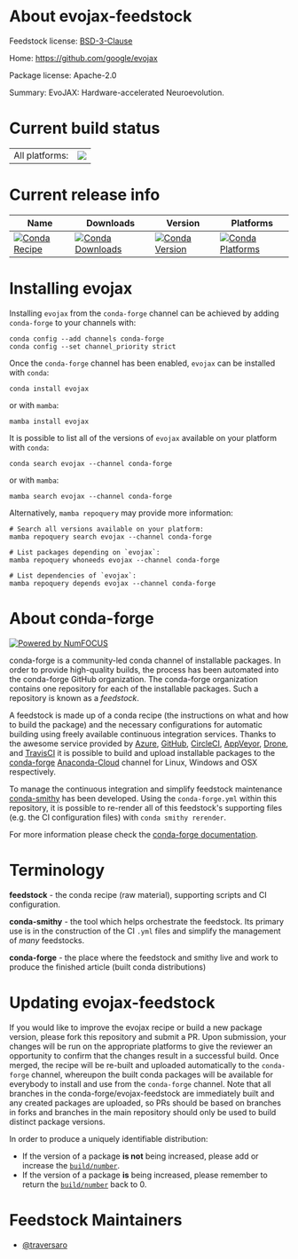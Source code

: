About evojax-feedstock
======================

Feedstock license: [BSD-3-Clause](https://github.com/conda-forge/evojax-feedstock/blob/main/LICENSE.txt)

Home: https://github.com/google/evojax

Package license: Apache-2.0

Summary: EvoJAX: Hardware-accelerated Neuroevolution.

Current build status
====================


<table><tr><td>All platforms:</td>
    <td>
      <a href="https://dev.azure.com/conda-forge/feedstock-builds/_build/latest?definitionId=15442&branchName=main">
        <img src="https://dev.azure.com/conda-forge/feedstock-builds/_apis/build/status/evojax-feedstock?branchName=main">
      </a>
    </td>
  </tr>
</table>

Current release info
====================

| Name | Downloads | Version | Platforms |
| --- | --- | --- | --- |
| [![Conda Recipe](https://img.shields.io/badge/recipe-evojax-green.svg)](https://anaconda.org/conda-forge/evojax) | [![Conda Downloads](https://img.shields.io/conda/dn/conda-forge/evojax.svg)](https://anaconda.org/conda-forge/evojax) | [![Conda Version](https://img.shields.io/conda/vn/conda-forge/evojax.svg)](https://anaconda.org/conda-forge/evojax) | [![Conda Platforms](https://img.shields.io/conda/pn/conda-forge/evojax.svg)](https://anaconda.org/conda-forge/evojax) |

Installing evojax
=================

Installing `evojax` from the `conda-forge` channel can be achieved by adding `conda-forge` to your channels with:

```
conda config --add channels conda-forge
conda config --set channel_priority strict
```

Once the `conda-forge` channel has been enabled, `evojax` can be installed with `conda`:

```
conda install evojax
```

or with `mamba`:

```
mamba install evojax
```

It is possible to list all of the versions of `evojax` available on your platform with `conda`:

```
conda search evojax --channel conda-forge
```

or with `mamba`:

```
mamba search evojax --channel conda-forge
```

Alternatively, `mamba repoquery` may provide more information:

```
# Search all versions available on your platform:
mamba repoquery search evojax --channel conda-forge

# List packages depending on `evojax`:
mamba repoquery whoneeds evojax --channel conda-forge

# List dependencies of `evojax`:
mamba repoquery depends evojax --channel conda-forge
```


About conda-forge
=================

[![Powered by
NumFOCUS](https://img.shields.io/badge/powered%20by-NumFOCUS-orange.svg?style=flat&colorA=E1523D&colorB=007D8A)](https://numfocus.org)

conda-forge is a community-led conda channel of installable packages.
In order to provide high-quality builds, the process has been automated into the
conda-forge GitHub organization. The conda-forge organization contains one repository
for each of the installable packages. Such a repository is known as a *feedstock*.

A feedstock is made up of a conda recipe (the instructions on what and how to build
the package) and the necessary configurations for automatic building using freely
available continuous integration services. Thanks to the awesome service provided by
[Azure](https://azure.microsoft.com/en-us/services/devops/), [GitHub](https://github.com/),
[CircleCI](https://circleci.com/), [AppVeyor](https://www.appveyor.com/),
[Drone](https://cloud.drone.io/welcome), and [TravisCI](https://travis-ci.com/)
it is possible to build and upload installable packages to the
[conda-forge](https://anaconda.org/conda-forge) [Anaconda-Cloud](https://anaconda.org/)
channel for Linux, Windows and OSX respectively.

To manage the continuous integration and simplify feedstock maintenance
[conda-smithy](https://github.com/conda-forge/conda-smithy) has been developed.
Using the ``conda-forge.yml`` within this repository, it is possible to re-render all of
this feedstock's supporting files (e.g. the CI configuration files) with ``conda smithy rerender``.

For more information please check the [conda-forge documentation](https://conda-forge.org/docs/).

Terminology
===========

**feedstock** - the conda recipe (raw material), supporting scripts and CI configuration.

**conda-smithy** - the tool which helps orchestrate the feedstock.
                   Its primary use is in the construction of the CI ``.yml`` files
                   and simplify the management of *many* feedstocks.

**conda-forge** - the place where the feedstock and smithy live and work to
                  produce the finished article (built conda distributions)


Updating evojax-feedstock
=========================

If you would like to improve the evojax recipe or build a new
package version, please fork this repository and submit a PR. Upon submission,
your changes will be run on the appropriate platforms to give the reviewer an
opportunity to confirm that the changes result in a successful build. Once
merged, the recipe will be re-built and uploaded automatically to the
`conda-forge` channel, whereupon the built conda packages will be available for
everybody to install and use from the `conda-forge` channel.
Note that all branches in the conda-forge/evojax-feedstock are
immediately built and any created packages are uploaded, so PRs should be based
on branches in forks and branches in the main repository should only be used to
build distinct package versions.

In order to produce a uniquely identifiable distribution:
 * If the version of a package **is not** being increased, please add or increase
   the [``build/number``](https://docs.conda.io/projects/conda-build/en/latest/resources/define-metadata.html#build-number-and-string).
 * If the version of a package **is** being increased, please remember to return
   the [``build/number``](https://docs.conda.io/projects/conda-build/en/latest/resources/define-metadata.html#build-number-and-string)
   back to 0.

Feedstock Maintainers
=====================

* [@traversaro](https://github.com/traversaro/)

